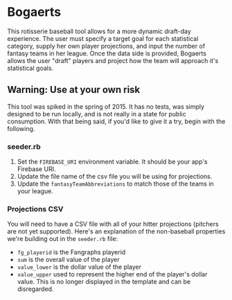 # Bogaerts
This rotisserie baseball tool allows for a more dynamic draft-day
experience. The user must specify a target goal for each statistical
category, supply her own player projections, and input the number of
fantasy teams in her league. Once the data side is provided, Bogaerts
allows the user "draft" players and project how the team will approach
it's statistical goals.

## Warning: Use at your own risk
This tool was spiked in the spring of 2015. It has no tests, was simply
designed to be run locally, and is not really in a state for public
consumption. With that being said, if you'd like to give it a try, begin
with the following.

### seeder.rb
1. Set the `FIREBASE_URI` environment variable. It should be your app's
   Firebase URI.
1. Update the file name of the csv file you will be using for
   projections.
1. Update the `fantasyTeamAbbreviations` to match those of the teams in
   your league.

### Projections CSV
You will need to have a CSV file with all of your hitter projections
(pitchers are not yet supported). Here's an explanation of the
non-baseball properties we're building out in the `seeder.rb` file:

* `fg_playerid` is the Fangraphs playerid
* `sum` is the overall value of the player
* `value_lower` is the dollar value of the player
* `value_upper` used to represent the higher end of the player's dollar
  value. This is no longer displayed in the template and can be
disregarded.

